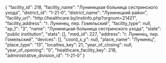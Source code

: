 {
    "facility_id": 218,
    "facility_name": "Лунинецкая больница сестринского ухода",
    "district_id": "1-21-0",
    "district_name": "Лунинецкий район",
    "facility_url": "http:\/\/healthcare.by\/instinfo.php?orgnum=21421",
    "facility_address": "г. Лунинец, пер. Гомельский",
    "facility_type": null,
    "ap_1": "3",
    "name": "Лунинецкая больница сестринского ухода",
    "state": "public institution",
    "stats": [],
    "med_id": 227,
    "address": "г. Лунинец, пер. Гомельский",
    "devices": [],
    "coord_x_y": null,
    "place_name": "Лунинец",
    "place_type": "13",
    "localties_key": 21,
    "year_of_closing": null,
    "year_of_opening": "0",
    "healthcare_facility_key": 218,
    "administrative_division_id": "1-21-0"
}